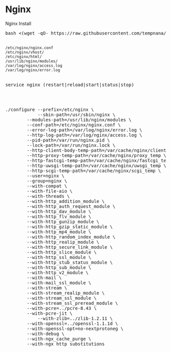 # Nginx
Nginx Install
<br>
<pre>
bash <(wget -qO- https://raw.githubusercontent.com/tempnana/Nginx/main/install.sh)
</pre>
<br>
<code>/etc/nginx/nginx.conf</code>
<br>
<code>/etc/nginx/vhost/</code>
<br>
<code>/etc/nginx/html/</code>
<br>
<code>/usr/lib/nginx/modules/</code>
<br>
<code>/var/log/nginx/access.log</code>
<br>
<code>/var/log/nginx/error.log</code>
<br>
<br>
<pre>service nginx (restart|reload|start|status|stop)</pre>
<br>
<br>
<pre>
./configure --prefix=/etc/nginx \
            --sbin-path=/usr/sbin/nginx \
	    --modules-path=/usr/lib/nginx/modules \
	    --conf-path=/etc/nginx/nginx.conf \
	    --error-log-path=/var/log/nginx/error.log \
	    --http-log-path=/var/log/nginx/access.log \
	    --pid-path=/var/run/nginx.pid \
	    --lock-path=/var/run/nginx.lock \
	    --http-client-body-temp-path=/var/cache/nginx/client_temp \
	    --http-proxy-temp-path=/var/cache/nginx/proxy_temp \
	    --http-fastcgi-temp-path=/var/cache/nginx/fastcgi_temp \
	    --http-uwsgi-temp-path=/var/cache/nginx/uwsgi_temp \
	    --http-scgi-temp-path=/var/cache/nginx/scgi_temp \
	    --user=nginx \
	    --group=nginx \
	    --with-compat \
	    --with-file-aio \
	    --with-threads \
	    --with-http_addition_module \
	    --with-http_auth_request_module \
	    --with-http_dav_module \
	    --with-http_flv_module \
	    --with-http_gunzip_module \
	    --with-http_gzip_static_module \
	    --with-http_mp4_module \
	    --with-http_random_index_module \
	    --with-http_realip_module \
	    --with-http_secure_link_module \
	    --with-http_slice_module \
	    --with-http_ssl_module \
	    --with-http_stub_status_module \
	    --with-http_sub_module \
	    --with-http_v2_module \
	    --with-mail \
	    --with-mail_ssl_module \
	    --with-stream \
	    --with-stream_realip_module \
	    --with-stream_ssl_module \
	    --with-stream_ssl_preread_module \	
	    --with-pcre=../pcre-8.43 \
	    --with-pcre-jit \
            --with-zlib=../zlib-1.2.11 \
	    --with-openssl=../openssl-1.1.1d \
	    --with-openssl-opt=no-nextprotoneg \			
	    --with-debug \			
	    --with-ngx_cache_purge \		
	    --with-ngx_http_substitutions
</pre>
